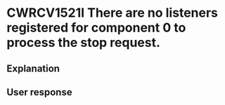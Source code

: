 # CWRCV1521I There are no listeners registered for component 0 to process the stop request.

## Explanation

## User response